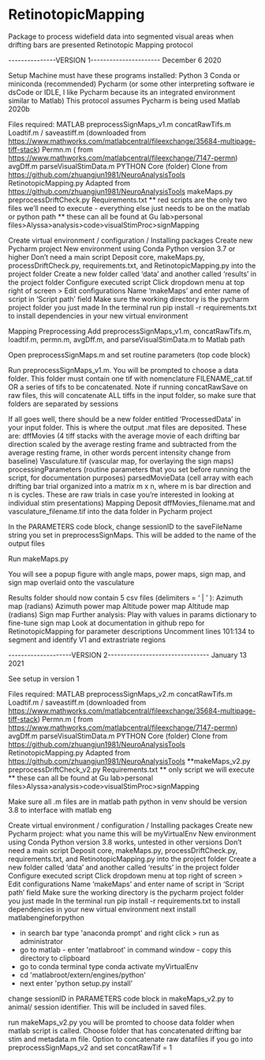 # RetinotopicMapping
Package to process widefield data into segmented visual areas when drifting bars are presented
Retinotopic Mapping protocol 

---------------VERSION 1----------------------
December 6 2020

Setup
Machine must have these programs installed: 
Python 3
Conda or miniconda (recommended)
Pycharm (or some other interpreting software ie dsCode or IDLE, I like Pycharm because its an integrated environment similar to Matlab) 
This protocol assumes Pycharm is being used 
Matlab 2020b

Files required: 
MATLAB
preprocessSignMaps_v1.m 
concatRawTifs.m
Loadtif.m / saveastiff.m (downloaded from https://www.mathworks.com/matlabcentral/fileexchange/35684-multipage-tiff-stack)
Permn.m ( from https://www.mathworks.com/matlabcentral/fileexchange/7147-permn) 
avgDff.m
parseVisualStimData.m
PYTHON
Core (folder)
Clone from https://github.com/zhuangjun1981/NeuroAnalysisTools 
RetinotopicMapping.py
Adapted from https://github.com/zhuangjun1981/NeuroAnalysisTools
makeMaps.py 
preprocessDriftCheck.py
Requirements.txt
** red scripts are the only two files we’ll need to execute - everything else just needs to be on the matlab or python path
** these can all be found at Gu lab>personal files>Alyssa>analysis>code>visualStimProc>signMapping

Create virtual environment / configuration / Installing packages
Create new Pycharm project 
New environment using Conda
Python version 3.7 or higher
Don’t need a main script
Deposit core, makeMaps.py, processDriftCheck.py, requirements.txt, and RetinotopicMapping.py into the project folder
Create a new folder called ‘data’ and another called ‘results’ in the project folder
Configure executed script
Click dropdown menu at top right of screen > Edit configurations
Name ‘makeMaps’ and enter name of script in ‘Script path’ field 
Make sure the working directory is the pycharm project folder you just made 
In the terminal run pip install -r requirements.txt to install dependencies in your new virtual environment

Mapping 
Preprocessing
Add preprocessSignMaps_v1.m, concatRawTifs.m, loadtif.m, permn.m, avgDff.m, and parseVisualStimData.m to Matlab path

Open preprocessSignMaps.m and set routine parameters (top code block)

Run preprocessSignMaps_v1.m. You will be prompted to choose a data folder. This folder must contain one tif with nomenclature FILENAME_cat.tif OR a series of tifs to be concatenated. Note if running concatRawSave on raw files, this will concatenate ALL tiffs in the input folder, so make sure that folders are separated by sessions

If all goes well, there should be a new folder entitled ‘ProcessedData’ in your input folder. This is where the output .mat files are deposited. These are: 
dffMovies (4 tiff stacks with the average movie of each drifting bar direction scaled by the average resting frame and subtracted from the average resting frame, in other words percent intensity change from baseline) 
Vasculature.tif (vascular map, for overlaying the sign maps)
processingParameters (routine parameters that you set before running the script, for documentation purposes)
parsedMovieData (cell array with each drifting bar trial organized into a matrix m x n, where m is bar direction and n is cycles. These are raw trials in case you’re interested in looking at individual stim presentations)
Mapping 
Deposit dffMovies_filename.mat and vasculature_filename.tif into the data folder in Pycharm project

In the PARAMETERS code block, change sessionID to the saveFileName string you set in preprocessSignMaps. This will be added to the name of the output files

Run makeMaps.py

You will see a popup figure with angle maps, power maps, sign map, and sign map overlaid onto the vasculature 

Results folder should now contain 5 csv files (delimiters = ‘ | ’ ):
Azimuth map (radians)
Azimuth power map
Altitude power map
Altitude map (radians)
Sign map
Further analysis: 
Play with values in params dictionary to fine-tune sign map 
Look at documentation in github repo for RetinotopicMapping for parameter descriptions
Uncomment lines 101:134 to segment and identify V1 and extrastriate regions

--------------------VERSION 2--------------------------------
January 13 2021

See setup in version 1 

Files required: 
MATLAB
preprocessSignMaps_v2.m 
concatRawTifs.m
Loadtif.m / saveastiff.m (downloaded from https://www.mathworks.com/matlabcentral/fileexchange/35684-multipage-tiff-stack)
Permn.m ( from https://www.mathworks.com/matlabcentral/fileexchange/7147-permn) 
avgDff.m
parseVisualStimData.m
PYTHON
Core (folder)
Clone from https://github.com/zhuangjun1981/NeuroAnalysisTools 
RetinotopicMapping.py
Adapted from https://github.com/zhuangjun1981/NeuroAnalysisTools
**makeMaps_v2.py 
preprocessDriftCheck_v2.py
Requirements.txt
** only script we will execute
** these can all be found at Gu lab>personal files>Alyssa>analysis>code>visualStimProc>signMapping

Make sure all .m files are in matlab path 
python in venv should be version 3.8 to interface with matlab eng

Create virtual environment / configuration / Installing packages
Create new Pycharm project: what you name this will be myVirtualEnv
New environment using Conda
Python version 3.8 works, untested in other versions
Don’t need a main script
Deposit core, makeMaps.py, processDriftCheck.py, requirements.txt, and RetinotopicMapping.py into the project folder
Create a new folder called ‘data’ and another called ‘results’ in the project folder
Configure executed script
Click dropdown menu at top right of screen > Edit configurations
Name ‘makeMaps’ and enter name of script in ‘Script path’ field 
Make sure the working directory is the pycharm project folder you just made 
In the terminal run pip install -r requirements.txt to install dependencies in your new virtual environment
next install matlabengineforpython
- in search bar type 'anaconda prompt' and right click > run as administrator 
- go to matlab - enter 'matlabroot' in command window - copy this directory to clipboard
- go to conda terminal type conda activate myVirtualEnv
- cd 'matlabroot/extern/engines/python'
- next enter 'python setup.py install'


change sessionID in PARAMETERS code block in makeMaps_v2.py to animal/ session identifier. This will be included in saved files.

run makeMaps_v2.py 
you will be promted to choose data folder when matlab script is called. Choose folder that has concatenated drifting 
bar stim and metadata.m file. Option to concatenate raw datafiles if you go into preprocessSignMaps_v2 and set concatRawTif = 1
